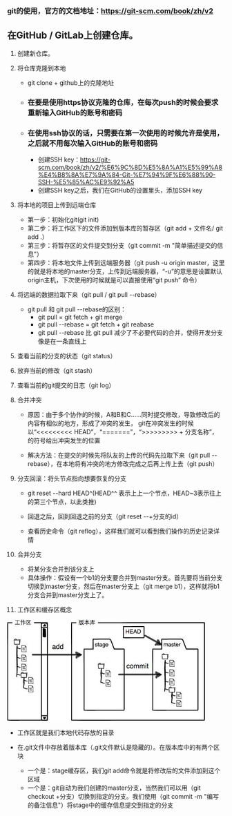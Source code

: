 ### git的使用，官方的文档地址：https://git-scm.com/book/zh/v2
## 在GitHub / GitLab上创建仓库。
1. 创建新仓库。

2. 将仓库克隆到本地 
    - git clone + github上的克隆地址
    - ### 在要是使用https协议克隆的仓库，在每次push的时候会要求重新输入GitHub的账号和密码
    - ### 在使用ssh协议的话，只需要在第一次使用的时候允许是使用，之后就不用每次输入GitHub的账号和密码
        - 创建SSH key：https://git-scm.com/book/zh/v2/%E6%9C%8D%E5%8A%A1%E5%99%A8%E4%B8%8A%E7%9A%84-Git-%E7%94%9F%E6%88%90-SSH-%E5%85%AC%E9%92%A5
        - 创建SSH key之后，我们在GitHub的设置里头，添加SSH key

3. 将本地的项目上传到远端仓库
    - 第一步：初始化git(git init)
    - 第二步：将工作区下的文件添加到版本库的暂存区（git add + 文件名/ git add .）
    - 第三步：将暂存区的文件提交到分支（git commit -m "简单描述提交的信息"）
    - 第四步：将本地文件上传到远端服务器（git push -u origin master，这里的就是将本地的master分支，上传到远端服务器，“-u”的意思是设置默认origin主机，下次使用的时候就是可以直接使用“git push” 命令）
4. 将远端的数据拉取下来（git pull / git pull --rebase）
    - git pull 和 git pull --rebase的区别：
        - git pull = git fetch + git merge
        - git pull --rebase = git fetch + git reabase
        - git pull --rebase 比 git pull 减少了不必要代码的合并，使得开发分支像是在一条直线上

5. 查看当前的分支的状态（git status）

6. 放弃当前的修改（git stash）

7. 查看当前的git提交的日志（git log）

8. 合并冲突
    - 原因：由于多个协作的时候，A和B和C……同时提交修改，导致修改后的内容有相似的地方，形成了冲突的发生，
      git在冲突发生的时候以“<<<<<<<<< HEAD”，“=======”，“>>>>>>>>> + 分支名称”， 的符号给出冲突发生的位置

    - 解决方法：在提交的时候先将队友的上传的代码先拉取下来（git pull --rebase），在本地将有冲突的地方修改完成之后再上传上去（git push）

9. 分支回滚：将头节点指向想要恢复的分支
    - git reset --hard HEAD^(HEAD^^ 表示上上一个节点，HEAD~3表示往上的第三个节点，以此类推)

    - 回退之后，回到回退之前的分支（git reset --+分支的id）

    - 查看历史命令（git reflog），这样我们就可以看到我们操作的历史记录详情

10. 合并分支
    - 将某分支合并到该分支上
    - 具体操作：假设有一个b1的分支要合并到master分支。首先要将当前分支切换到master分支，然后在master分支上（git merge b1），这样就将b1分支合并到master分支上了。

11. 工作区和缓存区概念 

![](image/0.jpg)

- 工作区就是我们本地代码存放的目录

- 在.git文件中存放着版本库（.git文件默认是隐藏的）。在版本库中的有两个区块
    - 一个是：stage缓存区，我们git add命令就是将修改后的文件添加到这个区域
    - 一个是：git自动为我们创建的master分支，当然我们可以用（git checkout +分支）切换到指定的分支。我们使用（git commit -m "编写的备注信息"）将stage中的缓存信息提交到指定的分支
